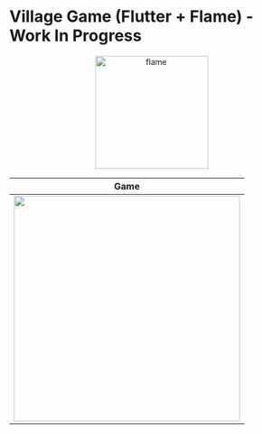 
# Village Game (Flutter + Flame) - Work In Progress

<!-- markdownlint-disable MD013 -->
<div align="center">
  <a href="https://flame-engine.org">
    <img alt="flame" width="200px" src="https://user-images.githubusercontent.com/6718144/101553774-3bc7b000-39ad-11eb-8a6a-de2daa31bd64.png">
  </a>
</p>

 | Game|
 |-----------|
 |<img src="Simulator Screen Shot - iPhone X - 2022-12-13 at 19.40.04.png" width="400" >

